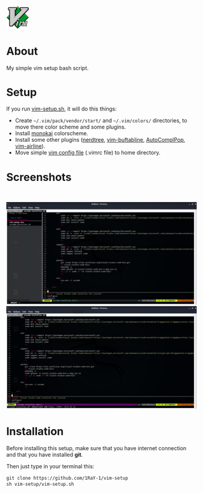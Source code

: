 <br>
<img width=12% src="imgs/vim-logo.png"/>
</p>

# About
My simple vim setup bash script.

# Setup

If you run [vim-setup.sh](https://github.com/1RaY-1/vim-setup/blob/main/vim-setup.sh), it will do this things:

* Create ```~/.vim/pack/vendor/start/``` and ```~/.vim/colors/``` directories, to move there color scheme and some plugins.
* Install [monokai](https://github.com/sickill/vim-monokai) colorscheme.
* Install some other plugins ([nerdtree](https://github.com/preservim/nerdtree), [vim-buftabline](https://github.com/ap/vim-buftabline), [AutoComplPop](https://github.com/vim-scripts/AutoComplPop), [vim-airline](https://github.com/vim-airline/vim-airline)).
* Move simple [vim config file](https://github.com/1RaY-1/vim-setup/blob/main/.vimrc) (.vimrc file) to home directory. 

# Screenshots
<br>
<p align="center">
<img src="imgs/1.png"/>
<img src="imgs/2.png"/>
</p>

# Installation

Before installing this setup, make sure that you have internet connection and that you have installed **git**.

Then just type in your terminal this:

```
git clone https://github.com/1RaY-1/vim-setup
sh vim-setup/vim-setup.sh
```
